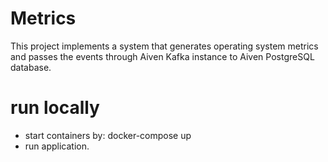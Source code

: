 # Metrics
This project implements a system that generates operating system metrics and passes the events through Aiven Kafka instance to Aiven PostgreSQL database.

# run locally
- start containers by: docker-compose up
- run application.

